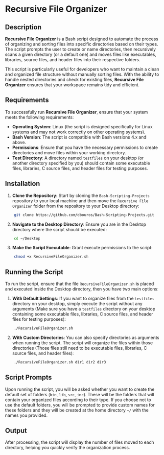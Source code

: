 # Recursive File Organizer

## Description

**Recursive File Organizer** is a Bash script designed to automate the process of organizing and sorting files into specific directories based on their types. The script prompts the user to create or name directories, then recursively scans a given directory (or a default one) and moves files like executables, libraries, source files, and header files into their respective folders.

This script is particularly useful for developers who want to maintain a clean and organized file structure without manually sorting files. With the ability to handle nested directories and check for existing files, **Recursive File Organizer** ensures that your workspace remains tidy and efficient.

## Requirements

To successfully run **Recursive File Organizer**, ensure that your system meets the following requirements:

- **Operating System**: Linux (the script is designed specifically for Linux systems and may not work correctly on other operating systems).
- **Bash Version**: The script is compatible with Bash versions 4.x and above.
- **Permissions**: Ensure that you have the necessary permissions to create directories and move files within your working directory.
- **Test Directory**: A directory named `testfiles` on your desktop (or another directory specified by you) should contain some executable files, libraries, C source files, and header files for testing purposes.

## Installation

1. **Clone the Repository**: Start by cloning the `Bash-Scripting-Projects` repository to your local machine and then move the `Recursive File Organizer` folder from the repository to your Desktop directory:

```bash
    git clone https://github.com/dbouros/Bash-Scripting-Projects.git
```

2. **Navigate to the Desktop Directory**: Ensure you are in the Desktop directory where the script should be executed:

```bash
    cd ~/Desktop
```

3. **Make the Script Executable**: Grant execute permissions to the script:

```bash
    chmod +x RecursiveFileOrganizer.sh
```

## Running the Script

To run the script, ensure that the file `RecursiveFileOrganizer.sh` is placed and executed inside the Desktop directory, then you have two main options:

1. **With Default Settings**: If you want to organize files from the `testfiles` directory on your desktop, simply execute the script without any arguments (Make sure you have a `testfiles` directory on your desktop containing some executable files, libraries, C source files, and header files for testing purposes):

``` bash
    ./RecursiveFileOrganizer.sh
```

2. **With Custom Directories**: You can also specify directories as arguments when running the script. The script will organize the files within those directories (Those files still need to be executable files, libraries, C source files, and header files):

```bash
    ./RecursiveFileOrganizer.sh dir1 dir2 dir3
```

## Script Prompts

Upon running the script, you will be asked whether you want to create the default set of folders (`bin`, `lib`, `src`, `inc`). These will be the  folders that will contain your organized files according to their type. If you choose not to use the default folders, you will be prompted to provide custom names for these folders and they will be created at the home directory `~/` with the names you provided.

## Output

After processing, the script will display the number of files moved to each directory, helping you quickly verify the organization process.

